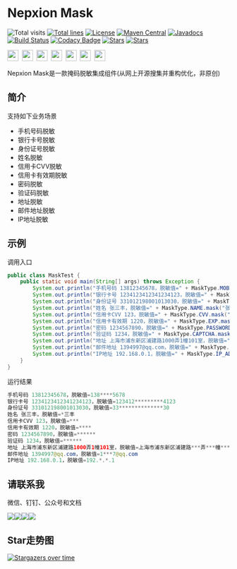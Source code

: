 # Nepxion Mask
![Total visits](https://komarev.com/ghpvc/?username=Nepxion&label=total%20visits&color=blue)  [![Total lines](https://tokei.rs/b1/github/Nepxion/Mask?category=lines)](https://tokei.rs/b1/github/Nepxion/Mask?category=lines)  [![License](https://img.shields.io/badge/License-Apache%202.0-blue.svg?label=license)](https://github.com/Nepxion/Mask/blob/master/LICENSE)  [![Maven Central](https://img.shields.io/maven-central/v/com.nepxion/mask.svg?label=maven%20central)](https://search.maven.org/artifact/com.nepxion/mask)  [![Javadocs](http://www.javadoc.io/badge/com.nepxion/mask.svg)](http://www.javadoc.io/doc/com.nepxion/mask)  [![Build Status](https://travis-ci.org/Nepxion/Mask.svg?branch=master)](https://travis-ci.org/Nepxion/Mask)  [![Codacy Badge](https://api.codacy.com/project/badge/Grade/2b9d72ef8b7b42acac3a03994c8b5b41)](https://www.codacy.com/project/HaojunRen/Mask/dashboard?utm_source=github.com&amp;utm_medium=referral&amp;utm_content=Nepxion/Mask&amp;utm_campaign=Badge_Grade_Dashboard)  [![Stars](https://img.shields.io/github/stars/Nepxion/Mask.svg?label=Stars&tyle=flat&logo=GitHub)](https://github.com/Nepxion/Mask/stargazers)  [![Stars](https://gitee.com/Nepxion/Mask/badge/star.svg)](https://gitee.com/nepxion/Mask/stargazers)

<a href="https://github.com/Nepxion" tppabs="#" target="_blank"><img width="25" height="25" src="http://nepxion.gitee.io/discovery/docs/icon-doc/github.png"></a>&nbsp;  <a href="https://gitee.com/Nepxion" tppabs="#" target="_blank"><img width="25" height="25" src="http://nepxion.gitee.io/discovery/docs/icon-doc/gitee.png"></a>&nbsp;  <a href="https://search.maven.org/search?q=g:com.nepxion" tppabs="#" target="_blank"><img width="25" height="25" src="http://nepxion.gitee.io/discovery/docs/icon-doc/maven.png"></a>&nbsp;  <a href="http://nepxion.gitee.io/discovery/docs/zxing-doc/%E5%BE%AE%E4%BF%A1.jpg" tppabs="#" target="_blank"><img width="25" height="25" src="http://nepxion.gitee.io/discovery/docs/icon-doc/wechat.png"></a>&nbsp;  <a href="http://nepxion.gitee.io/discovery/docs/zxing-doc/%E9%92%89%E9%92%89.jpg" tppabs="#" target="_blank"><img width="25" height="25" src="http://nepxion.gitee.io/discovery/docs/icon-doc/dingding.png"></a>&nbsp;  <a href="http://nepxion.gitee.io/discovery/docs/zxing-doc/%E5%85%AC%E4%BC%97%E5%8F%B7.jpg" tppabs="#" target="_blank"><img width="25" height="25" src="http://nepxion.gitee.io/discovery/docs/icon-doc/gongzhonghao.png"></a>&nbsp;  <a href="mailto:1394997@qq.com" tppabs="#"><img width="25" height="25" src="http://nepxion.gitee.io/discovery/docs/icon-doc/email.png"></a>

Nepxion Mask是一款掩码脱敏集成组件(从网上开源搜集并重构优化，非原创)

## 简介
支持如下业务场景
- 手机号码脱敏
- 银行卡号脱敏
- 身份证号脱敏
- 姓名脱敏
- 信用卡CVV脱敏
- 信用卡有效期脱敏
- 密码脱敏
- 验证码脱敏
- 地址脱敏
- 邮件地址脱敏
- IP地址脱敏

## 示例
调用入口
```java
public class MaskTest {
    public static void main(String[] args) throws Exception {
        System.out.println("手机号码 13812345678，脱敏值=" + MaskType.MOBILE.mask("13812345678"));
        System.out.println("银行卡号 1234123412341234123，脱敏值=" + MaskType.BANK_CARD.mask("1234123412341234123"));
        System.out.println("身份证号 331012198001013030，脱敏值=" + MaskType.ID_CARD.mask("331012198001013030"));
        System.out.println("姓名 张三丰，脱敏值=" + MaskType.NAME.mask("张三丰"));
        System.out.println("信用卡CVV 123，脱敏值=" + MaskType.CVV.mask("123"));
        System.out.println("信用卡有效期 1220，脱敏值=" + MaskType.EXP.mask("1220"));
        System.out.println("密码 1234567890，脱敏值=" + MaskType.PASSWORD.mask("1234567890"));
        System.out.println("验证码 1234，脱敏值=" + MaskType.CAPTCHA.mask("1234"));
        System.out.println("地址 上海市浦东新区浦建路1000弄1幢101室，脱敏值=" + MaskType.ADDRESS.mask("上海市浦东新区浦建路1000弄1幢101室"));
        System.out.println("邮件地址 1394997@qq.com，脱敏值=" + MaskType.EMAIL.mask("1394997@qq.com"));
        System.out.println("IP地址 192.168.0.1，脱敏值=" + MaskType.IP_ADDRESS.mask("192.168.0.1"));
    }
}
```

运行结果
```java
手机号码 13812345678，脱敏值=138****5678
银行卡号 1234123412341234123，脱敏值=123412*********4123
身份证号 331012198001013030，脱敏值=33**************30
姓名 张三丰，脱敏值=*三丰
信用卡CVV 123，脱敏值=***
信用卡有效期 1220，脱敏值=****
密码 1234567890，脱敏值=******
验证码 1234，脱敏值=******
地址 上海市浦东新区浦建路1000弄1幢101室，脱敏值=上海市浦东新区浦建路***弄***幢***室
邮件地址 1394997@qq.com，脱敏值=1***7@qq.com
IP地址 192.168.0.1，脱敏值=192.*.*.1
```

## 请联系我
微信、钉钉、公众号和文档

![](http://nepxion.gitee.io/discovery/docs/zxing-doc/微信-1.jpg)![](http://nepxion.gitee.io/discovery/docs/zxing-doc/钉钉-1.jpg)![](http://nepxion.gitee.io/discovery/docs/zxing-doc/公众号-1.jpg)![](http://nepxion.gitee.io/discovery/docs/zxing-doc/文档-1.jpg)

## Star走势图
[![Stargazers over time](https://starchart.cc/Nepxion/Mask.svg)](https://starchart.cc/Nepxion/Mask)